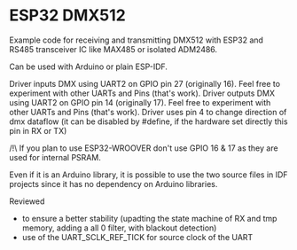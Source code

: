 # ESP32 DMX512

Example code for receiving and transmitting DMX512 with ESP32 and RS485 transceiver IC like MAX485 or isolated ADM2486.

Can be used with Arduino or plain ESP-IDF.

Driver inputs DMX using UART2 on GPIO pin 27 (originally 16). Feel free to experiment with other UARTs and Pins (that's work).
Driver outputs DMX using UART2 on GPIO pin 14 (originally 17). Feel free to experiment with other UARTs and Pins (that's work).
Driver uses pin 4 to change direction of dmx dataflow (it can be disabled by #define, if the hardware
set directly this pin in RX or TX)

/!\ If you plan to use ESP32-WROOVER don't use GPIO 16 & 17 as they are used for internal PSRAM.

Even if it is an Arduino library, it is possible to use the two source files in IDF projects since it has no dependency on Arduino libraries.

Reviewed 
- to ensure a better stability (upadting the state machine of RX and tmp memory, adding a all 0 filter, with blackout detection)
- use of the UART_SCLK_REF_TICK for source clock of the UART
